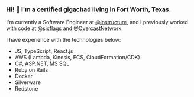 ### Hi! 👋 I'm a certified gigachad living in Fort Worth, Texas.

I'm currently a Software Engineer at [@instructure](https://github.com/instructure), and I previously worked with code at [@sixflags](https://github.com/sixflags/) and [@OvercastNetwork](https://github.com/OvercastNetwork).

I have experience with the technologies below:
- JS, TypeScript, React.js
- AWS (Lambda, Kinesis, ECS, CloudFormation/CDK)
- C#, ASP.NET, MS SQL
- Ruby on Rails
- Docker
- Silverware
- Redstone
